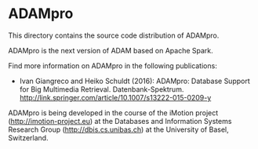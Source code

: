 # ADAMpro

This directory contains the source code distribution of ADAMpro. 

ADAMpro is the next version of ADAM based on Apache Spark.

Find more information on ADAMpro in the following publications:

- Ivan Giangreco and Heiko Schuldt (2016): ADAMpro: Database Support for Big Multimedia Retrieval. Datenbank-Spektrum.
http://link.springer.com/article/10.1007/s13222-015-0209-y

ADAMpro is being developed in the course of the iMotion project (http://imotion-project.eu) at the Databases and Information Systems Research Group (http://dbis.cs.unibas.ch) at the University of Basel, Switzerland.
